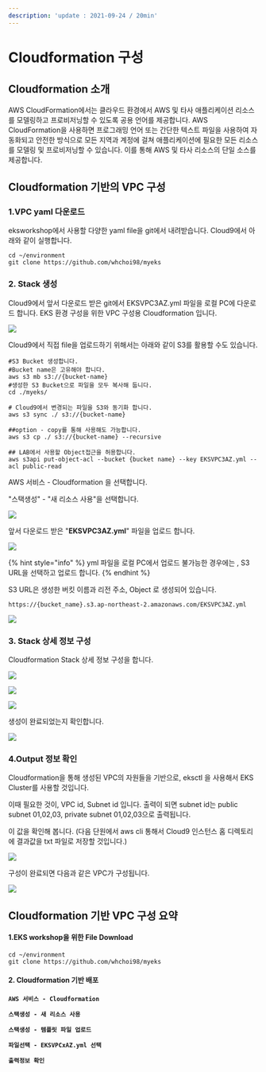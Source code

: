 ```yaml
---
description: 'update : 2021-09-24 / 20min'
---
```


# Cloudformation 구성

## Cloudformation 소개

AWS CloudFormation에서는 클라우드 환경에서 AWS 및 타사 애플리케이션 리소스를 모델링하고 프로비저닝할 수 있도록 공용 언어를 제공합니다. AWS CloudFormation을 사용하면 프로그래밍 언어 또는 간단한 텍스트 파일을 사용하여 자동화되고 안전한 방식으로 모든 지역과 계정에 걸쳐 애플리케이션에 필요한 모든 리소스를 모델링 및 프로비저닝할 수 있습니다. 이를 통해 AWS 및 타사 리소스의 단일 소스를 제공합니다.

## Cloudformation 기반의 VPC 구성

### 1.VPC yaml 다운로드

eksworkshop에서 사용할 다양한 yaml file을 git에서 내려받습니다. Cloud9에서 아래와 같이 실행합니다.

```
cd ~/environment
git clone https://github.com/whchoi98/myeks

```

### 2. Stack 생성

Cloud9에서 앞서 다운로드 받은 git에서 EKSVPC3AZ.yml 파일을 로컬 PC에 다운로드 합니다. EKS 환경 구성을 위한 VPC 구성용 Cloudformation 입니다.

![](<../.gitbook/assets/image (198).png>)

Cloud9에서 직접 file을 업로드하기 위해서는 아래와 같이 S3를 활용할 수도 있습니다.

```
#S3 Bucket 생성합니다. 
#Bucket name은 고유해야 합니다.
aws s3 mb s3://{bucket-name}
#생성한 S3 Bucket으로 파일을 모두 복사해 둡니다.
cd ./myeks/

# Cloud9에서 변경되는 파일을 S3와 동기화 합니다. 
aws s3 sync ./ s3://{bucket-name}

##option - copy를 통해 사용해도 가능합니다.
aws s3 cp ./ s3://{bucket-name} --recursive

## LAB에서 사용할 Object접근을 허용합니다.
aws s3api put-object-acl --bucket {bucket name} --key EKSVPC3AZ.yml --acl public-read  
```

AWS 서비스 - Cloudformation 을 선택합니다.&#x20;

"스택생성" - "새 리소스 사용"을 선택합니다.

![](<../.gitbook/assets/image (41).png>)

앞서 다운로드 받은 "**EKSVPC3AZ.yml**" 파일을 업로드 합니다.

![](<../.gitbook/assets/image (221) (1) (1) (1) (1) (1).png>)

{% hint style="info" %}
yml 파일을 로컬 PC에서 업로드 불가능한 경우에는 , S3 URL을 선택하고 업로드 합니다.
{% endhint %}

S3 URL은 생성한 버킷 이름과 리전 주소, Object 로 생성되어 있습니다.

```
https://{bucket_name}.s3.ap-northeast-2.amazonaws.com/EKSVPC3AZ.yml
```

![](<../.gitbook/assets/image (220) (1) (1) (1).png>)



### 3. Stack 상세 정보 구성

Cloudformation Stack 상세 정보 구성을 합니다.

![](<../.gitbook/assets/image (163).png>)

![](<../.gitbook/assets/image (23).png>)

![](<../.gitbook/assets/image (7).png>)

생성이 완료되었는지 확인합니다.

![](<../.gitbook/assets/image (32).png>)

### 4.Output 정보 확인

Cloudformation을 통해 생성된 VPC의 자원들을 기반으로, eksctl 을 사용해서 EKS Cluster를 사용할 것입니다.

이때 필요한 것이, VPC id, Subnet id 입니다. 출력이 되면 subnet id는 public subnet 01,02,03, private subnet 01,02,03으로 출력됩니다.&#x20;

이 값을 확인해 봅니다. (다음 단원에서 aws cli 통해서 Cloud9 인스턴스 홈 디렉토리에 결과값을 txt 파일로 저장할 것입니다.)

![](<../.gitbook/assets/image (160).png>)

구성이 완료되면 다음과 같은 VPC가 구성됩니다.

![](<../.gitbook/assets/image (221) (1) (1) (1) (1).png>)

## Cloudformation 기반 VPC 구성 요약

#### 1.EKS workshop을 위한 File Download

```
cd ~/environment
git clone https://github.com/whchoi98/myeks

```

#### 2. Cloudformation 기반 배포

**`AWS 서비스 - Cloudformation`**

**`스택생성 - 새 리소스 사용`**

**`스택생성 - 템플릿 파일 업로드`**

**`파일선택 - EKSVPCxAZ.yml 선택`**

**`출력정보 확인`**
